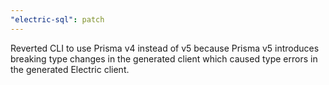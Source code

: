 ```yaml
---
"electric-sql": patch
---
```


Reverted CLI to use Prisma v4 instead of v5 because Prisma v5 introduces breaking type changes in the generated client which caused type errors in the generated Electric client.
